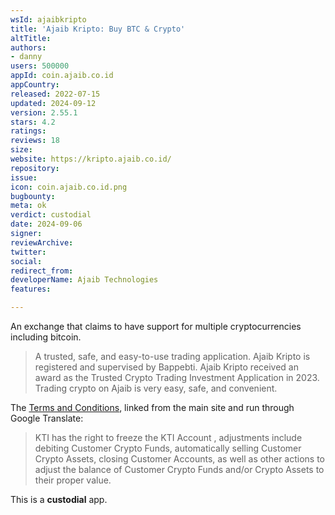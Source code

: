 ```yaml
---
wsId: ajaibkripto
title: 'Ajaib Kripto: Buy BTC & Crypto'
altTitle: 
authors:
- danny
users: 500000
appId: coin.ajaib.co.id
appCountry: 
released: 2022-07-15
updated: 2024-09-12
version: 2.55.1
stars: 4.2
ratings: 
reviews: 18
size: 
website: https://kripto.ajaib.co.id/
repository: 
issue: 
icon: coin.ajaib.co.id.png
bugbounty: 
meta: ok
verdict: custodial
date: 2024-09-06
signer: 
reviewArchive: 
twitter: 
social: 
redirect_from: 
developerName: Ajaib Technologies
features: 

---
```


An exchange that claims to have support for multiple cryptocurrencies including bitcoin.

> A trusted, safe, and easy-to-use trading application. Ajaib Kripto is registered and supervised by Bappebti. Ajaib Kripto received an award as the Trusted Crypto Trading Investment Application in 2023. Trading crypto on Ajaib is very easy, safe, and convenient.

The [Terms and Conditions](https://kripto-login.ajaib.co.id/tnc/coin), linked from the main site and run through Google Translate:

> KTI has the right to freeze the KTI Account , adjustments include debiting Customer Crypto Funds, automatically selling Customer Crypto Assets, closing Customer Accounts, as well as other actions to adjust the balance of Customer Crypto Funds and/or Crypto Assets to their proper value. 

This is a **custodial** app.